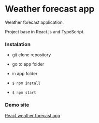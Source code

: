 # Weather forecast app

Weather forecast application.

Project base in React.js and TypeScript.

### Instalation

- git clone repository
- go to app folder

- in app folder
- `$ npm install`
- `$ npm start`

### Demo site

[React weather forecast app](https://weather-forecast-21.netlify.app)
